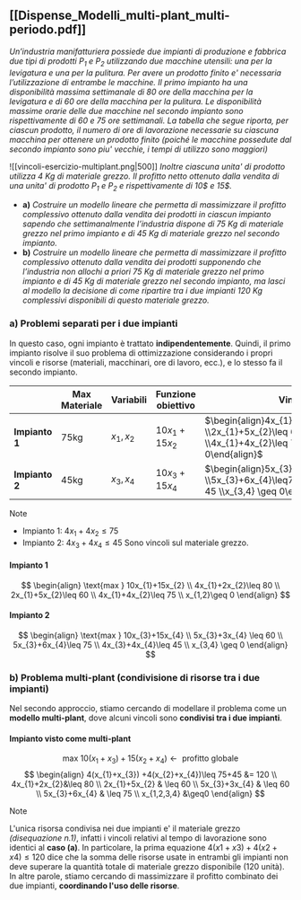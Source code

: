 ## [[Dispense_Modelli_multi-plant_multi-periodo.pdf]]
*Un’industria manifatturiera possiede due impianti di produzione e fabbrica due tipi di prodotti $P_{1}$ e $P_{2}$ utilizzando due macchine utensili: una per la levigatura e una per la pulitura. Per avere un prodotto finito e' necessaria l’utilizzazione di entrambe le macchine. Il primo impianto ha una disponibilità massima settimanale di 80 ore della macchina per la levigatura e di 60 ore della macchina per la pulitura. Le disponibilità massime orarie delle due macchine nel secondo impianto sono rispettivamente di 60 e 75 ore settimanali. La tabella che segue riporta, per ciascun prodotto, il numero di ore di lavorazione necessarie su ciascuna macchina per ottenere un prodotto finito (poiché le macchine possedute dal secondo impianto sono piu' vecchie, i tempi di utilizzo sono maggiori)*

![[vincoli-esercizio-multiplant.png|500]]
*Inoltre ciascuna unita' di prodotto utilizza 4 Kg di materiale grezzo. Il profitto netto ottenuto dalla vendita di una unita' di prodotto $P_{1}$ e $P_{2}$ e rispettivamente di 10$ e 15$.*
- **a)** *Costruire un modello lineare che permetta di massimizzare il profitto complessivo ottenuto dalla vendita dei prodotti in ciascun impianto sapendo che settimanalmente l’industria dispone di 75 Kg di materiale grezzo nel primo impianto e di 45 Kg di materiale grezzo nel secondo impianto.*
- **b)** *Costruire un modello lineare che permetta di massimizzare il profitto complessivo ottenuto dalla vendita dei prodotti supponendo che l’industria non allochi a priori 75 Kg di materiale grezzo nel primo impianto e di 45 Kg di materiale grezzo nel secondo impianto, ma lasci al modello la decisione di come ripartire tra i due impianti 120 Kg complessivi disponibili di questo materiale grezzo.*
### a) Problemi separati per i due impianti
In questo caso, ogni impianto è trattato **indipendentemente**. Quindi, il primo impianto risolve il suo problema di ottimizzazione considerando i propri vincoli e risorse (materiali, macchinari, ore di lavoro, ecc.), e lo stesso fa il secondo impianto.

|                | Max Materiale | Variabili     | Funzione obiettivo | Vincoli                                                                                                      |
| -------------- | ------------- | ------------- | ------------------ | ------------------------------------------------------------------------------------------------------------ |
| **Impianto 1** | 75kg          | $x_{1},x_{2}$ | $10x_{1}+15x_{2}$  | $\begin{align}4x_{1}+2x_{2}\leq 80 \\2x_{1}+5x_{2}\leq 60 \\4x_{1}+4x_{2}\leq 75\\x_{1,2}\geq 0\end{align}$  |
| **Impianto 2** | 45kg          | $x_{3},x_{4}$ | $10x_{3}+15x_{4}$  | $\begin{align}5x_{3}+3x_{4} \leq 60 \\5x_{3}+6x_{4}\leq75\\4x_{3}+4x_{4}\leq 45 \\x_{3,4} \geq 0\end{align}$ |
>[!note]
>- Impianto 1: $4x_{1}+4x_{2}\leq 75$
>- Impianto 2: $4x_{3}+4x_{4}\leq 45$
>  Sono vincoli sul materiale grezzo.
#### Impianto 1
$$
\begin{align}
\text{max } 10x_{1}+15x_{2} \\
4x_{1}+2x_{2}\leq 80 \\
2x_{1}+5x_{2}\leq 60 \\
4x_{1}+4x_{2}\leq 75 \\
x_{1,2}\geq 0
\end{align}
$$
#### Impianto 2
$$
\begin{align}
\text{max } 10x_{3}+15x_{4} \\
5x_{3}+3x_{4} \leq 60 \\
5x_{3}+6x_{4}\leq 75 \\
4x_{3}+4x_{4}\leq 45 \\
x_{3,4} \geq 0
\end{align}
$$
### b) Problema multi-plant (condivisione di risorse tra i due impianti)
Nel secondo approccio, stiamo cercando di modellare il problema come un **modello multi-plant**, dove alcuni vincoli sono **condivisi tra i due impianti**.

#### Impianto visto come multi-plant
$$
\text{max } 10(x_{1}+x_{3})+15(x_{2}+x_{4}) \leftarrow\text{ profitto globale}
$$
$$
\begin{align}
4(x_{1}+x_{3}) +4(x_{2}+x_{4})\leq 75+45 &= 120 \\
4x_{1}+2x_{2}&\leq 80 \\
2x_{1}+5x_{2} & \leq 60 \\
5x_{3}+3x_{4}  & \leq 60 \\
5x_{3}+6x_{4} & \leq 75 \\
x_{1,2,3,4} &\geq0
\end{align}
$$

>[!note]
>L'unica risorsa condivisa nei due impianti e' il materiale grezzo *(disequazione n.1)*, infatti i vincoli relativi al tempo di lavorazione sono identici al **caso (a)**.
>In particolare, la prima equazione $4(x1+x3)+4(x2+x4)≤120$ dice che la somma delle risorse usate in entrambi gli impianti non deve superare la quantità totale di materiale grezzo disponibile (120 unità). 
>In altre parole, stiamo cercando di massimizzare il profitto combinato dei due impianti, **coordinando l'uso delle risorse**.
